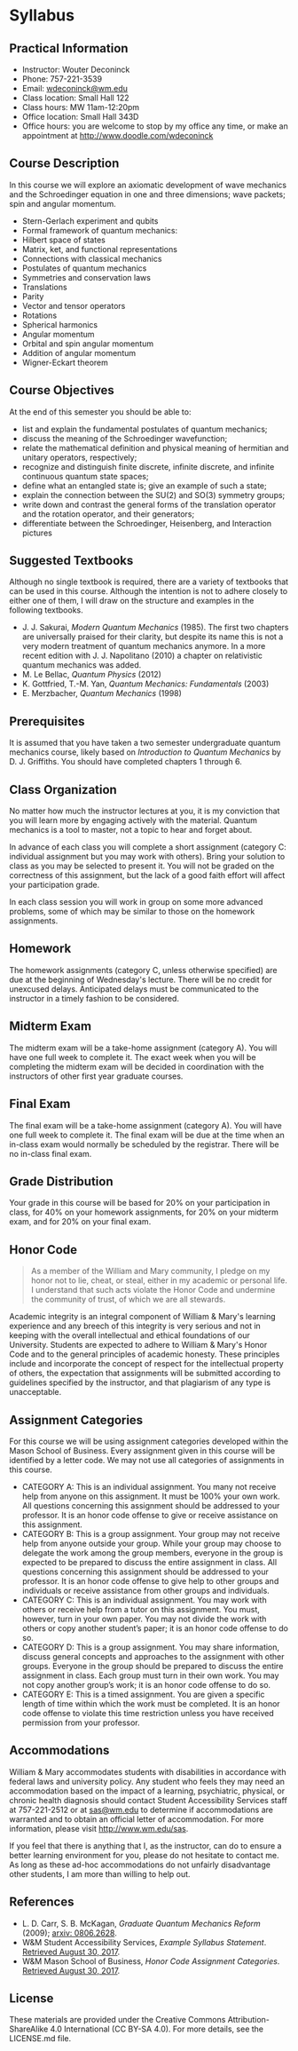 # Syllabus

## Practical Information
* Instructor: Wouter Deconinck
* Phone: 757-221-3539
* Email: <wdeconinck@wm.edu>
* Class location: Small Hall 122
* Class hours: MW 11am-12:20pm
* Office location: Small Hall 343D
* Office hours: you are welcome to stop by my office any time, or make an appointment at <http://www.doodle.com/wdeconinck>

## Course Description
In this course we will explore an axiomatic development of wave mechanics and the Schroedinger equation in one and three dimensions; wave packets; spin and angular momentum.

* Stern-Gerlach experiment and qubits
* Formal framework of quantum mechanics:
 * Hilbert space of states
 * Matrix, ket, and functional representations
 * Connections with classical mechanics
 * Postulates of quantum mechanics
* Symmetries and conservation laws
 * Translations
 * Parity
 * Vector and tensor operators
 * Rotations
 * Spherical harmonics
* Angular momentum
 * Orbital and spin angular momentum
 * Addition of angular momentum
 * Wigner-Eckart theorem

## Course Objectives
At the end of this semester you should be able to:
* list and explain the fundamental postulates of quantum mechanics;
* discuss the meaning of the Schroedinger wavefunction;
* relate the mathematical definition and physical meaning of hermitian and unitary operators, respectively;
* recognize and distinguish finite discrete, infinite discrete, and infinite continuous quantum state spaces;
* define what an entangled state is; give an example of such a state;
* explain the connection between the SU(2) and SO(3) symmetry groups;
* write down and contrast the general forms of the translation operator and the rotation operator, and their generators;
* differentiate between the Schroedinger, Heisenberg, and Interaction pictures

## Suggested Textbooks
Although no single textbook is required, there are a variety of textbooks that can be used in this course. Although the intention is not to adhere closely to either one of them, I will draw on the structure and examples in the following textbooks.
* J. J. Sakurai, *Modern Quantum Mechanics* (1985). The first two chapters are universally praised for their clarity, but despite its name this is not a very modern treatment of quantum mechanics anymore. In a more recent edition with J. J. Napolitano (2010) a chapter on relativistic quantum mechanics was added.
* M. Le Bellac, *Quantum Physics* (2012)
* K. Gottfried, T.-M. Yan, *Quantum Mechanics: Fundamentals* (2003)
* E. Merzbacher, *Quantum Mechanics* (1998)

## Prerequisites
It is assumed that you have taken a two semester undergraduate quantum mechanics course, likely based on *Introduction to Quantum Mechanics* by D. J. Griffiths. You should have completed chapters 1 through 6.

## Class Organization
No matter how much the instructor lectures at you, it is my conviction that you will learn more by engaging actively with the material. Quantum mechanics is a tool to master, not a topic to hear and forget about.

In advance of each class you will complete a short assignment (category C: individual assignment but you may work with others). Bring your solution to class as you may be selected to present it. You will not be graded on the correctness of this assignment, but the lack of a good faith effort will affect your participation grade.

In each class session you will work in group on some more advanced problems, some of which may be similar to those on the homework assignments.

## Homework
The homework assignments (category C, unless otherwise specified) are due at the beginning of Wednesday's lecture. There will be no credit for unexcused delays. Anticipated delays must be communicated to the instructor in a timely fashion to be considered.

## Midterm Exam
The midterm exam will be a take-home assignment (category A). You will have one full week to complete it. The exact week when you will be completing the midterm exam will be decided in coordination with the instructors of other first year graduate courses.

## Final Exam
The final exam will be a take-home assignment (category A). You will have one full week to complete it. The final exam will be due at the time when an in-class exam would normally be scheduled by the registrar. There will be no in-class final exam.

## Grade Distribution
Your grade in this course will be based for 20% on your participation in class, for 40% on your homework assignments, for 20% on your midterm exam, and for 20% on your final exam.

## Honor Code
> As a member of the William and Mary community, I pledge on my honor not to lie, cheat, or steal, either in my academic or personal life.  I understand that such acts violate the Honor Code and undermine the community of trust, of which we are all stewards.

Academic integrity is an integral component of William & Mary's learning experience and any breech of this integrity is very serious and not in keeping with the overall intellectual and ethical foundations of our University. Students are expected to adhere to William & Mary's Honor Code and to the general principles of academic honesty. These principles include and incorporate the concept of respect for the intellectual property of others, the expectation that assignments will be submitted according to guidelines specified by the instructor, and that plagiarism of any type is unacceptable.

## Assignment Categories
For this course we will be using assignment categories developed within the Mason School of Business. Every assignment given in this course will be identified by a letter code. We may not use all categories of assignments in this course.

* CATEGORY A: This is an individual assignment. You many not receive help from anyone on this assignment. It must be 100% your own work. All questions concerning this assignment should be addressed to your professor. It is an honor code offense to give or receive assistance on this assignment.
* CATEGORY B: This is a group assignment. Your group may not receive help from anyone outside your group. While your group may choose to delegate the work among the group members, everyone in the group is expected to be prepared to discuss the entire assignment in class. All questions concerning this assignment should be addressed to your professor. It is an honor code offense to give help to other groups and individuals or receive assistance from other groups and individuals.
* CATEGORY C: This is an individual assignment. You may work with others or receive help from a tutor on this assignment. You must, however, turn in your own paper. You may not divide the work with others or copy another student’s paper; it is an honor code offense to do so.
* CATEGORY D: This is a group assignment. You may share information, discuss general concepts and approaches to the assignment with other groups. Everyone in the group should be prepared to discuss the entire assignment in class. Each group must turn in their own work. You may not copy another group’s work; it is an honor code offense to do so.
* CATEGORY E: This is a timed assignment. You are given a specific length of time within which the work must be completed. It is an honor code offense to violate this time restriction unless you have received permission from your professor.

## Accommodations
William & Mary accommodates students with disabilities in accordance with federal laws and university policy. Any student who feels they may need an accommodation based on the impact of a learning, psychiatric, physical, or chronic health diagnosis should contact Student Accessibility Services staff at 757-221-2512 or at <sas@wm.edu> to determine if accommodations are warranted and to obtain an official letter of accommodation. For more information, please visit <http://www.wm.edu/sas>.

If you feel that there is anything that I, as the instructor, can do to ensure a better learning environment for you, please do not hesitate to contact me. As long as these ad-hoc accommodations do not unfairly disadvantage other students, I am more than willing to help out.

## References
* L. D. Carr, S. B. McKagan, *Graduate Quantum Mechanics Reform* (2009); [arxiv: 0806.2628](http://arxiv.org/abs/0806.2628).
* W&M Student Accessibility Services, *Example Syllabus Statement*. [Retrieved August 30, 2017](http://www.wm.edu/offices/deanofstudents/services/studentaccessibilityservices/facultyresources/syllabusstatement/index.php).
* W&M Mason School of Business, *Honor Code Assignment Categories*. [Retrieved August 30, 2017](http://mason.wm.edu/programs/full-time-mba/mymba/documents/AssignmentCategories.pdf).

## License
These materials are provided under the Creative Commons Attribution-ShareAlike 4.0 International (CC BY-SA 4.0). For more details, see the LICENSE.md file.
